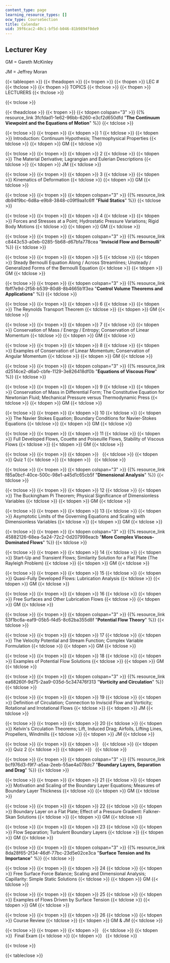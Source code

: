 ```yaml
---
content_type: page
learning_resource_types: []
ocw_type: CourseSection
title: Calendar
uid: 39f6cac2-40c1-bf5d-b046-81b9894f0de9
---
```


Lecturer Key
------------

GM = Gareth McKinley

JM = Jeffrey Moran

{{< tableopen >}}
{{< theadopen >}}
{{< tropen >}}
{{< thopen >}}
LEC #
{{< thclose >}}
{{< thopen >}}
TOPICS
{{< thclose >}}
{{< thopen >}}
LECTURERS
{{< thclose >}}

{{< trclose >}}

{{< theadclose >}}
{{< tropen >}}
{{< tdopen colspan="3" >}}
{{% resource_link 3fcfdad1-1e62-96bb-6260-e3cf2d650dfd "**The Continuum Viewpoint and the Equations of Motion**" %}}
{{< tdclose >}}

{{< trclose >}}
{{< tropen >}}
{{< tdopen >}}
1
{{< tdclose >}}
{{< tdopen >}}
Introduction: Continuum Hypothesis; Thermophysical Properties
{{< tdclose >}}
{{< tdopen >}}
GM
{{< tdclose >}}

{{< trclose >}}
{{< tropen >}}
{{< tdopen >}}
2
{{< tdclose >}}
{{< tdopen >}}
The Material Derivative; Lagrangian and Eulerian Descriptions
{{< tdclose >}}
{{< tdopen >}}
JM
{{< tdclose >}}

{{< trclose >}}
{{< tropen >}}
{{< tdopen >}}
3
{{< tdclose >}}
{{< tdopen >}}
Kinematics of Deformation
{{< tdclose >}}
{{< tdopen >}}
GM
{{< tdclose >}}

{{< trclose >}}
{{< tropen >}}
{{< tdopen colspan="3" >}}
{{% resource_link db94f9bc-6d8a-e9b8-3848-c09f9aa1c6ff "**Fluid Statics**" %}}
{{< tdclose >}}

{{< trclose >}}
{{< tropen >}}
{{< tdopen >}}
4
{{< tdclose >}}
{{< tdopen >}}
Forces and Stresses at a Point; Hydrostatic Pressure Variations; Rigid Body Motions
{{< tdclose >}}
{{< tdopen >}}
GM
{{< tdclose >}}

{{< trclose >}}
{{< tropen >}}
{{< tdopen colspan="3" >}}
{{% resource_link c8443c53-a0eb-0285-5b68-d67bfa778cea "**Inviscid Flow and Bernoulli**" %}}
{{< tdclose >}}

{{< trclose >}}
{{< tropen >}}
{{< tdopen >}}
5
{{< tdclose >}}
{{< tdopen >}}
Steady Bernoulli Equation Along / Across Streamlines; Unsteady / Generalized Forms of the Bernoulli Equation
{{< tdclose >}}
{{< tdopen >}}
GM
{{< tdclose >}}

{{< trclose >}}
{{< tropen >}}
{{< tdopen colspan="3" >}}
{{% resource_link fbff7e9d-2f58-b539-80d8-8b4665b1f3ea "**Control Volume Theorems and Applications**" %}}
{{< tdclose >}}

{{< trclose >}}
{{< tropen >}}
{{< tdopen >}}
6
{{< tdclose >}}
{{< tdopen >}}
The Reynolds Transport Theorem
{{< tdclose >}}
{{< tdopen >}}
GM
{{< tdclose >}}

{{< trclose >}}
{{< tropen >}}
{{< tdopen >}}
7
{{< tdclose >}}
{{< tdopen >}}
Conservation of Mass / Energy / Entropy; Conservation of Linear Momentum
{{< tdclose >}}
{{< tdopen >}}
GM
{{< tdclose >}}

{{< trclose >}}
{{< tropen >}}
{{< tdopen >}}
8
{{< tdclose >}}
{{< tdopen >}}
Examples of Conservation of Linear Momentum; Conservation of Angular Momentum
{{< tdclose >}}
{{< tdopen >}}
GM
{{< tdclose >}}

{{< trclose >}}
{{< tropen >}}
{{< tdopen colspan="3" >}}
{{% resource_link d2514ce2-d6a0-cbfe-1129-3e826418df0b "**Equations of Viscous Flow**" %}}
{{< tdclose >}}

{{< trclose >}}
{{< tropen >}}
{{< tdopen >}}
9
{{< tdclose >}}
{{< tdopen >}}
Conservation of Mass in Differential Form; The Constitutive Equation for Newtonian Fluid; Mechanical Pressure versus Thermodynamic Press
{{< tdclose >}}
{{< tdopen >}}
GM
{{< tdclose >}}

{{< trclose >}}
{{< tropen >}}
{{< tdopen >}}
10
{{< tdclose >}}
{{< tdopen >}}
The Navier Stokes Equation; Boundary Conditions for Navier-Stokes Equations
{{< tdclose >}}
{{< tdopen >}}
GM
{{< tdclose >}}

{{< trclose >}}
{{< tropen >}}
{{< tdopen >}}
11
{{< tdclose >}}
{{< tdopen >}}
Full Developed Flows, Couette and Poiseuille Flows, Stability of Viscous Flows
{{< tdclose >}}
{{< tdopen >}}
GM
{{< tdclose >}}

{{< trclose >}}
{{< tropen >}}
{{< tdopen >}}
 
{{< tdclose >}}
{{< tdopen >}}
Quiz 1
{{< tdclose >}}
{{< tdopen >}}
 
{{< tdclose >}}

{{< trclose >}}
{{< tropen >}}
{{< tdopen colspan="3" >}}
{{% resource_link f85a0bcf-40ce-500c-98e1-a45d1c65cb5f "**Dimensional Analysis**" %}}
{{< tdclose >}}

{{< trclose >}}
{{< tropen >}}
{{< tdopen >}}
12
{{< tdclose >}}
{{< tdopen >}}
The Buckingham Pi Theorem; Physical Significance of Dimensionless Variables
{{< tdclose >}}
{{< tdopen >}}
GM
{{< tdclose >}}

{{< trclose >}}
{{< tropen >}}
{{< tdopen >}}
13
{{< tdclose >}}
{{< tdopen >}}
Asymptotic Limits of the Governing Equations and Scaling with Dimensionless Variables
{{< tdclose >}}
{{< tdopen >}}
GM
{{< tdclose >}}

{{< trclose >}}
{{< tropen >}}
{{< tdopen colspan="3" >}}
{{% resource_link 45882126-68ea-5a24-72c2-0d207998eacb "**More Complex Viscous-Dominated Flows**" %}}
{{< tdclose >}}

{{< trclose >}}
{{< tropen >}}
{{< tdopen >}}
14
{{< tdclose >}}
{{< tdopen >}}
Start-Up and Transient Flows; Similarity Solution for a Flat Plate (The Rayleigh Problem)
{{< tdclose >}}
{{< tdopen >}}
GM
{{< tdclose >}}

{{< trclose >}}
{{< tropen >}}
{{< tdopen >}}
15
{{< tdclose >}}
{{< tdopen >}}
Quasi-Fully Developed Flows: Lubrication Analysis
{{< tdclose >}}
{{< tdopen >}}
GM
{{< tdclose >}}

{{< trclose >}}
{{< tropen >}}
{{< tdopen >}}
16
{{< tdclose >}}
{{< tdopen >}}
Free Surfaces and Other Lubrication Flows
{{< tdclose >}}
{{< tdopen >}}
GM
{{< tdclose >}}

{{< trclose >}}
{{< tropen >}}
{{< tdopen colspan="3" >}}
{{% resource_link 53f1bc6a-eaf9-05b5-f4d5-8c62ba355d8f "**Potential Flow Theory**" %}}
{{< tdclose >}}

{{< trclose >}}
{{< tropen >}}
{{< tdopen >}}
17
{{< tdclose >}}
{{< tdopen >}}
The Velocity Potential and Stream Function; Complex Variable Formulation
{{< tdclose >}}
{{< tdopen >}}
GM
{{< tdclose >}}

{{< trclose >}}
{{< tropen >}}
{{< tdopen >}}
18
{{< tdclose >}}
{{< tdopen >}}
Examples of Potential Flow Solutions
{{< tdclose >}}
{{< tdopen >}}
GM
{{< tdclose >}}

{{< trclose >}}
{{< tropen >}}
{{< tdopen colspan="3" >}}
{{% resource_link ea68260f-9d75-2aa9-035d-5c347476f313 "**Vorticity and Circulation**" %}}
{{< tdclose >}}

{{< trclose >}}
{{< tropen >}}
{{< tdopen >}}
19
{{< tdclose >}}
{{< tdopen >}}
Definition of Circulation; Connection to Inviscid Flow and Vorticity; Rotational and Irrotational Flows
{{< tdclose >}}
{{< tdopen >}}
JM
{{< tdclose >}}

{{< trclose >}}
{{< tropen >}}
{{< tdopen >}}
20
{{< tdclose >}}
{{< tdopen >}}
Kelvin's Circulation Theorems; Lift, Induced Drag; Airfoils, Lifting Lines, Propellers, Windmills
{{< tdclose >}}
{{< tdopen >}}
JM
{{< tdclose >}}

{{< trclose >}}
{{< tropen >}}
{{< tdopen >}}
 
{{< tdclose >}}
{{< tdopen >}}
Quiz 2
{{< tdclose >}}
{{< tdopen >}}
 
{{< tdclose >}}

{{< trclose >}}
{{< tropen >}}
{{< tdopen colspan="3" >}}
{{% resource_link bcf976d3-f9f7-a5aa-2eeb-55ae4a078dc7 "**Boundary Layers, Separation and Drag**" %}}
{{< tdclose >}}

{{< trclose >}}
{{< tropen >}}
{{< tdopen >}}
21
{{< tdclose >}}
{{< tdopen >}}
Motivation and Scaling of the Boundary Layer Equations; Measures of Boundary Layer Thickness
{{< tdclose >}}
{{< tdopen >}}
GM
{{< tdclose >}}

{{< trclose >}}
{{< tropen >}}
{{< tdopen >}}
22
{{< tdclose >}}
{{< tdopen >}}
Boundary Layer on a Flat Plate; Effect of a Pressure Gradient: Falkner-Skan Solutions
{{< tdclose >}}
{{< tdopen >}}
GM
{{< tdclose >}}

{{< trclose >}}
{{< tropen >}}
{{< tdopen >}}
23
{{< tdclose >}}
{{< tdopen >}}
Flow Separation; Turbulent Boundary Layers
{{< tdclose >}}
{{< tdopen >}}
GM
{{< tdclose >}}

{{< trclose >}}
{{< tropen >}}
{{< tdopen colspan="3" >}}
{{% resource_link 8da28f65-2f34-46df-77bc-23d5e02ce3ca "**Surface Tension and Its Importance**" %}}
{{< tdclose >}}

{{< trclose >}}
{{< tropen >}}
{{< tdopen >}}
24
{{< tdclose >}}
{{< tdopen >}}
Free Surface Force Balance; Scaling and Dimensional Analysis; Capillarity: Simple Static Solutions
{{< tdclose >}}
{{< tdopen >}}
GM
{{< tdclose >}}

{{< trclose >}}
{{< tropen >}}
{{< tdopen >}}
25
{{< tdclose >}}
{{< tdopen >}}
Examples of Flows Driven by Surface Tension
{{< tdclose >}}
{{< tdopen >}}
GM
{{< tdclose >}}

{{< trclose >}}
{{< tropen >}}
{{< tdopen >}}
26
{{< tdclose >}}
{{< tdopen >}}
Course Review
{{< tdclose >}}
{{< tdopen >}}
GM & JM
{{< tdclose >}}

{{< trclose >}}
{{< tropen >}}
{{< tdopen >}}
 
{{< tdclose >}}
{{< tdopen >}}
 Final Exam
{{< tdclose >}}
{{< tdopen >}}
 
{{< tdclose >}}

{{< trclose >}}

{{< tableclose >}}